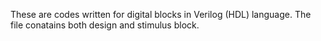 These are codes written for digital blocks in Verilog (HDL) language. The file conatains both design and stimulus block.

